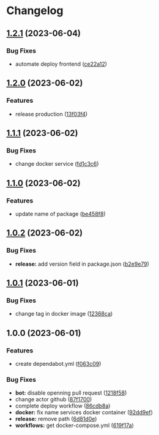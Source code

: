 # Changelog

## [1.2.1](https://github.com/ngyngcphu/chathoy/compare/v1.2.0...v1.2.1) (2023-06-04)


### Bug Fixes

* automate deploy frontend ([ce22a12](https://github.com/ngyngcphu/chathoy/commit/ce22a12a23af34eacbb6317afcd6f19e62110877))

## [1.2.0](https://github.com/ngyngcphu/chathoy/compare/v1.1.1...v1.2.0) (2023-06-02)


### Features

* release production ([13f03f4](https://github.com/ngyngcphu/chathoy/commit/13f03f40afe9472f6d39268894a4768a3a698c5b))

## [1.1.1](https://github.com/ngyngcphu/chathoy/compare/v1.1.0...v1.1.1) (2023-06-02)


### Bug Fixes

* change docker service ([fd1c3c6](https://github.com/ngyngcphu/chathoy/commit/fd1c3c63eb89b7d3c10cb48bbc37efd0580b588a))

## [1.1.0](https://github.com/ngyngcphu/chathoy/compare/v1.0.2...v1.1.0) (2023-06-02)


### Features

* update name of package ([be458f8](https://github.com/ngyngcphu/chathoy/commit/be458f8591a54953e2dc3cfc3318f27a3974e5c8))

## [1.0.2](https://github.com/ngyngcphu/ChatHoy_version_CI-CD/compare/v1.0.1...v1.0.2) (2023-06-02)


### Bug Fixes

* **release:** add version field in package.json ([b2e9e79](https://github.com/ngyngcphu/ChatHoy_version_CI-CD/commit/b2e9e79cbe8094b017a9309766d004c3be62d9d0))

## [1.0.1](https://github.com/ngyngcphu/ChatHoy_version_CI-CD/compare/v1.0.0...v1.0.1) (2023-06-01)


### Bug Fixes

* change tag in docker image ([12368ca](https://github.com/ngyngcphu/ChatHoy_version_CI-CD/commit/12368caf8bc4b82fc900dd7d2e4bf63d0e3d6032))

## 1.0.0 (2023-06-01)


### Features

* create dependabot.yml ([f063c09](https://github.com/ngyngcphu/ChatHoy_version_CI-CD/commit/f063c09282f7f06ade2877990bf1e397dcdbd0d6))


### Bug Fixes

* **bot:** disable openning pull request ([1218f58](https://github.com/ngyngcphu/ChatHoy_version_CI-CD/commit/1218f58cc1a9eaaf07fb600cad54c1e5ef26788d))
* change actor github ([87f1700](https://github.com/ngyngcphu/ChatHoy_version_CI-CD/commit/87f17008833eaa2d1a3a0dd6335dcf02f6ce23ee))
* complete deploy workflow ([86cdb8a](https://github.com/ngyngcphu/ChatHoy_version_CI-CD/commit/86cdb8a363f877273e88d0e463eec57dc580c86e))
* **docker:** fix name services docker container ([92dd9ef](https://github.com/ngyngcphu/ChatHoy_version_CI-CD/commit/92dd9ef180c84ef18359ebb5b7a0b87570ac6595))
* **release:** remove path ([6d81d0e](https://github.com/ngyngcphu/ChatHoy_version_CI-CD/commit/6d81d0e642c7b0b311a602bc6be1a96452096f6a))
* **workflows:** get docker-compose.yml ([619f17a](https://github.com/ngyngcphu/ChatHoy_version_CI-CD/commit/619f17a3a050dcecb7ee67fc85731580cc3cdca6))
